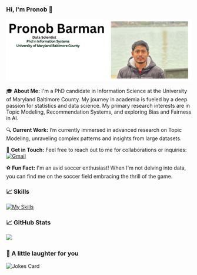 ### Hi, I'm Pronob :wave:

<p align="center">
  <img src="https://github.com/pronob29/pronob29/blob/main/Pronob%20Barman.png" alt="Data Scientist">
</p>

🎓 **About Me:**
I'm a PhD candidate in Information Science at the University of Maryland Baltimore County. My journey in academia is fueled by a deep passion for statistics and data science. My primary research interests are in Topic Modeling, Recommendation Systems, and exploring Bias and Fairness in AI.

🔍 **Current Work:**
I’m currently immersed in advanced research on Topic Modeling, unraveling complex patterns and insights from large datasets.

📧 **Get in Touch:**
Feel free to reach out to me for collaborations or inquiries: [![Gmail](https://img.shields.io/badge/-Gmail-D14836?style=flat-square&logo=Gmail&logoColor=white)](mailto:pronob.barman29@gmail.com)

⚽ **Fun Fact:**
I'm an avid soccer enthusiast! When I'm not delving into data, you can find me on the soccer field embracing the thrill of the game.


### :chart_with_upwards_trend: Skills
[![My Skills](https://skillicons.dev/icons?i=py,r,git,github,linkedin,devto,java,tensorflow,pytorch,powershell,postgres,octave,mysql,md,matlab,js,html,css,discord,vscode)](https://skillicons.dev)

### :chart_with_upwards_trend: GitHub Stats
<p><img src="https://github-readme-streak-stats.herokuapp.com/?user=pronob29&theme=dracula"/></p>

### :speak_no_evil: A little laughter for you
![Jokes Card](https://readme-jokes.vercel.app/api?theme=dracula)
